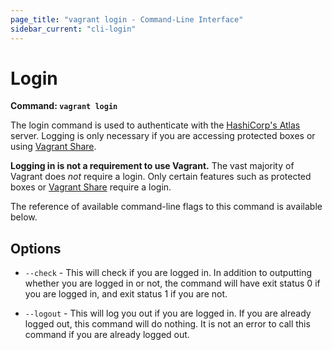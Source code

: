 ```yaml
---
page_title: "vagrant login - Command-Line Interface"
sidebar_current: "cli-login"
---
```


# Login

**Command: `vagrant login`**

The login command is used to authenticate with the
[HashiCorp's Atlas](https://atlas.hashicorp.com) server. Logging is only
necessary if you are accessing protected boxes or using
[Vagrant Share](/docs/share).

**Logging in is not a requirement to use Vagrant.** The vast majority
of Vagrant does _not_ require a login. Only certain features such as protected
boxes or [Vagrant Share](/docs/share) require a login.

The reference of available command-line flags to this command
is available below.

## Options

* `--check` - This will check if you are logged in. In addition to outputting
  whether you are logged in or not, the command will have exit status 0 if you are
  logged in, and exit status 1 if you are not.

* `--logout` - This will log you out if you are logged in. If you are already
  logged out, this command will do nothing. It is not an error to call this
  command if you are already logged out.
